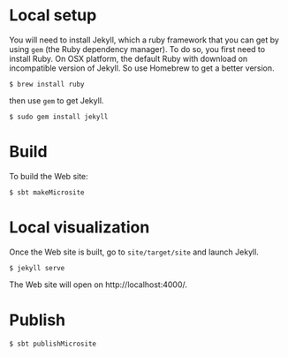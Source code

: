 
# Local setup

You will need to install Jekyll, which a ruby framework that you can
get by using `gem` (the Ruby dependency manager).
To do so, you first need to install Ruby.
On OSX platform, the default Ruby with download on incompatible version
of Jekyll. So use Homebrew to get a better version.

    $ brew install ruby

then use `gem` to get Jekyll.

    $ sudo gem install jekyll

# Build

To build the Web site:

    $ sbt makeMicrosite

# Local visualization

Once the Web site is built, go to `site/target/site` and launch Jekyll.

    $ jekyll serve

The Web site will open on http://localhost:4000/.

# Publish

    $ sbt publishMicrosite
